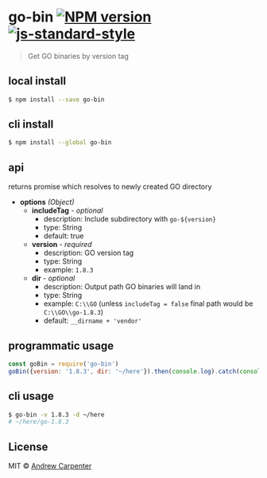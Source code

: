 # go-bin [![NPM version](https://badge.fury.io/js/go-bin.svg)](https://npmjs.org/package/go-bin)   [![js-standard-style](https://img.shields.io/badge/code%20style-standard-brightgreen.svg?style=flat)](https://github.com/feross/standard)

> Get GO binaries by version tag

## local install

```sh
$ npm install --save go-bin
```

## cli install

```sh
$ npm install --global go-bin
```

## api
returns promise which resolves to newly created GO directory
- **options** *(Object)*
  - **includeTag** - *optional*
    - description: Include subdirectory with `go-${version}`
    - type: String
    - default: true
  - **version** - *required*
    - description: GO version tag
    - type: String
    - example: `1.8.3`
  - **dir** - *optional*
    - description: Output path GO binaries will land in
    - type: String
    - example: `C:\\GO` (unless `includeTag = false` final path would be `C:\\GO\\go-1.8.3`)
    - default: `__dirname + 'vendor'`

## programmatic usage

```js
const goBin = require('go-bin')
goBin({version: '1.8.3', dir: '~/here'}).then(console.log).catch(console.error)
```

## cli usage

```sh
$ go-bin -v 1.8.3 -d ~/here
# ~/here/go-1.8.3
```

## License

MIT © [Andrew Carpenter](https://github.com/doesdev)
